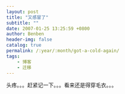 ```yaml
---
layout: post
title: "又感冒了"
subtitle: ""
date: 2007-01-25 13:25:59 +0800
author: Benben
header-img: false
catalog: true
permalink: /:year/:month/got-a-cold-again/
tags:
    - 博客
    - 迁移
---
```


头疼。。。赶紧记一下。。。看来还是得穿毛衣。。。
